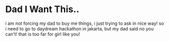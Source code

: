 # Dad I Want This..

i am not forcing my dad to buy me things, i just trying to ask in nice way! 
so i need to go to daydream hackathon in jakarta, but my dad said no you can't! that is too far for girl like you!

